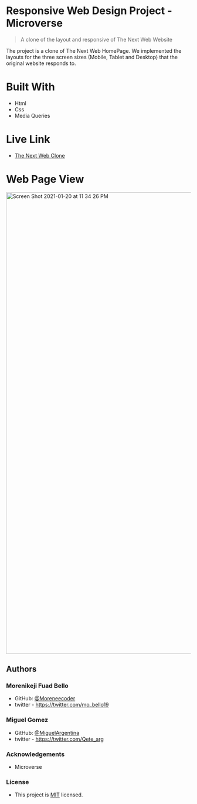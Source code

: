 # Responsive Web Design Project - Microverse

> A clone of the layout and responsive of The Next Web Website

The project is a clone of The Next Web HomePage. We implemented the 
layouts for the three screen sizes (Mobile, Tablet and Desktop) that the original website responds to.

# Built With

* Html
* Css
* Media Queries

# Live Link

* [The Next Web Clone](https://moreneecoder.github.io/keji-miguel-responsive-web-design/)

# Web Page View

<img width="1260" alt="Screen Shot 2021-01-20 at 11 34 26 PM" src="https://user-images.githubusercontent.com/38987207/105401267-491bbf80-5c26-11eb-9b50-4bbf6855c646.png">


## Authors

### Morenikeji Fuad Bello
* GitHub: [@Moreneecoder](https://github.com/Moreneecoder)
* twitter - https://twitter.com/mo_bello19

### Miguel Gomez
* GitHub: [@MiguelArgentina](https://github.com/MiguelArgentina)
* twitter - https://twitter.com/Qete_arg

### Acknowledgements
* Microverse

### License
* This project is [MIT](lic.url) licensed.
